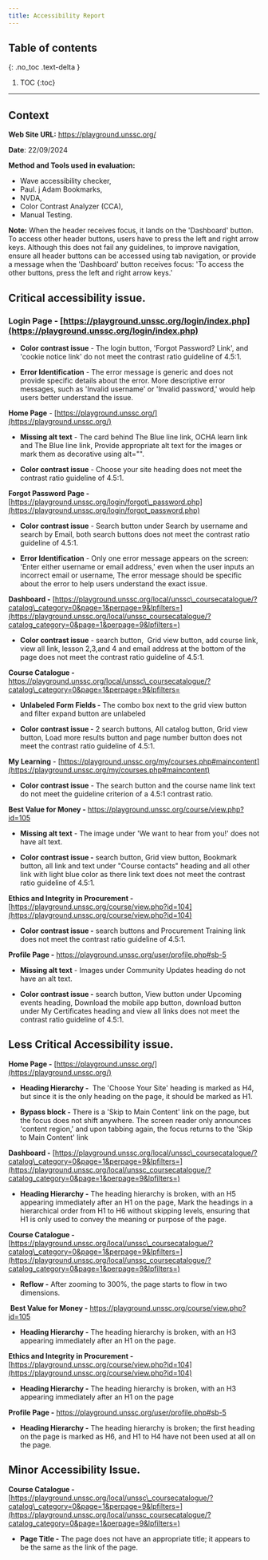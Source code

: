 ```yaml
---
title: Accessibility Report
---
```


## Table of contents
{: .no_toc .text-delta }

1. TOC
{:toc}

---

## Context

**Web Site URL:** https://playground.unssc.org/

**Date**: 22/09/2024

**Method and Tools used in evaluation:** 
 - Wave accessibility checker, 
 - Paul. j Adam Bookmarks, 
 - NVDA, 
 - Color Contrast Analyzer (CCA),
 - Manual Testing.

**Note:** When the header receives focus, it lands on the 'Dashboard' button. To access other header buttons, users have to press the left and right arrow keys. Although this does not fail any guidelines, to improve navigation, ensure all header buttons can be accessed using tab navigation, or provide a message when the 'Dashboard' button receives focus: 'To access the other buttons, press the left and right arrow keys.'

## Critical accessibility issue.

### Login Page - [https://playground.unssc.org/login/index.php](https://playground.unssc.org/login/index.php)

 - **Color contrast issue** - The login button, 'Forgot Password? Link', and 'cookie notice link' do not meet the contrast ratio guideline of 4.5:1.

 - **Error Identification** - The error message is generic and does not provide specific details about the error. More descriptive error messages, such as 'Invalid username' or 'Invalid password,' would help users better understand the issue.

**Home Page** - [https://playground.unssc.org/](https://playground.unssc.org/)

 - **Missing alt text** - The card behind The Blue line link, OCHA learn link and The Blue line link, Provide appropriate alt text for the images or mark them as decorative using alt="".

 - **Color contrast issue** - Choose your site heading does not meet the contrast ratio guideline of 4.5:1.

**Forgot Password Page -** [https://playground.unssc.org/login/forgot\_password.php](https://playground.unssc.org/login/forgot_password.php)

 - **Color contrast issue** - Search button under Search by username and search by Email, both search buttons does not meet the contrast ratio guideline of 4.5:1.

 - **Error Identification** - Only one error message appears on the screen: 'Enter either username or email address,' even when the user inputs an incorrect email or username, The error message should be specific about the error to help users understand the exact issue.

**Dashboard -** [https://playground.unssc.org/local/unssc\_coursecatalogue/?catalog\_category=0&page=1&perpage=9&lpfilters=](https://playground.unssc.org/local/unssc_coursecatalogue/?catalog_category=0&page=1&perpage=9&lpfilters=)

 - **Color contrast issue** - search button,  Grid view button, add course link, view all link, lesson 2,3,and 4 and email address at the bottom of the page does not meet the contrast ratio guideline of 4.5:1.

**Course Catalogue -** https://playground.unssc.org/local/unssc\_coursecatalogue/?catalog\_category=0&page=1&perpage=9&lpfilters=

 - **Unlabeled Form Fields -** The combo box next to the grid view button and filter expand button are unlabeled

 - **Color contrast issue -** 2 search buttons, All catalog button, Grid view button, Load more results button and page number button does not meet the contrast ratio guideline of 4.5:1.

**My Learning** - [https://playground.unssc.org/my/courses.php#maincontent](https://playground.unssc.org/my/courses.php#maincontent)

 - **Color contrast issue** \- The search button and the course name link text do not meet the guideline criterion of a 4.5:1 contrast ratio.

**Best Value for Money -** https://playground.unssc.org/course/view.php?id=105

 - **Missing alt text** - The image under 'We want to hear from you!' does not have alt text.

 - **Color contrast issue -** search button, Grid view button, Bookmark button, all link and text under "Course contacts" heading and all other link with light blue color as there link text does not meet the contrast ratio guideline of 4.5:1.

**Ethics and Integrity in Procurement -** [https://playground.unssc.org/course/view.php?id=104](https://playground.unssc.org/course/view.php?id=104)

 - **Color contrast issue -** search buttons and Procurement Training link does not meet the contrast ratio guideline of 4.5:1.

**Profile Page -** https://playground.unssc.org/user/profile.php#sb-5

 - **Missing alt text** - Images under Community Updates heading do not have an alt text.

 - **Color contrast issue -** search button, View button under Upcoming events heading, Download the mobile app button, download button under My Certificates heading and view all links does not meet the contrast ratio guideline of 4.5:1.

## Less Critical Accessibility issue.

**Home Page -** [https://playground.unssc.org/](https://playground.unssc.org/)

 - **Heading Hierarchy -**  The 'Choose Your Site' heading is marked as H4, but since it is the only heading on the page, it should be marked as H1.

 - **Bypass block -** There is a 'Skip to Main Content' link on the page, but the focus does not shift anywhere. The screen reader only announces 'content region,' and upon tabbing again, the focus returns to the 'Skip to Main Content' link

**Dashboard -** [https://playground.unssc.org/local/unssc\_coursecatalogue/?catalog\_category=0&page=1&perpage=9&lpfilters=](https://playground.unssc.org/local/unssc_coursecatalogue/?catalog_category=0&page=1&perpage=9&lpfilters=)

 - **Heading Hierarchy -** The heading hierarchy is broken, with an H5 appearing immediately after an H1 on the page, Mark the headings in a hierarchical order from H1 to H6 without skipping levels, ensuring that H1 is only used to convey the meaning or purpose of the page.

**Course Catalogue -** [https://playground.unssc.org/local/unssc\_coursecatalogue/?catalog\_category=0&page=1&perpage=9&lpfilters=](https://playground.unssc.org/local/unssc_coursecatalogue/?catalog_category=0&page=1&perpage=9&lpfilters=)

 - **Reflow -** After zooming to 300%, the page starts to flow in two dimensions.

 **Best Value for Money -** https://playground.unssc.org/course/view.php?id=105

 - **Heading Hierarchy -** The heading hierarchy is broken, with an H3 appearing immediately after an H1 on the page.

**Ethics and Integrity in Procurement -** [https://playground.unssc.org/course/view.php?id=104](https://playground.unssc.org/course/view.php?id=104)

 - **Heading Hierarchy -** The heading hierarchy is broken, with an H3 appearing immediately after an H1 on the page

**Profile Page -** https://playground.unssc.org/user/profile.php#sb-5

 - **Heading Hierarchy -** The heading hierarchy is broken; the first heading on the page is marked as H6, and H1 to H4 have not been used at all on the page.

## Minor Accessibility Issue.

**Course Catalogue -** [https://playground.unssc.org/local/unssc\_coursecatalogue/?catalog\_category=0&page=1&perpage=9&lpfilters=](https://playground.unssc.org/local/unssc_coursecatalogue/?catalog_category=0&page=1&perpage=9&lpfilters=)

 - **Page Title -** The page does not have an appropriate title; it appears to be the same as the link of the page.